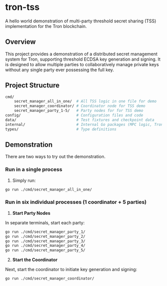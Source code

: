 # tron-tss

A hello world demonstration of multi-party threshold secret sharing (TSS) implementation for the Tron blockchain.

## Overview

This project provides a demonstration of a distributed secret management system for Tron, supporting threshold ECDSA key generation and signing. It is designed to allow multiple parties to collaboratively manage private keys without any single party ever possessing the full key.

## Project Structure

```bash
cmd/
    secret_manager_all_in_one/  # All TSS logic in one file for demo
    secret_manager_coordinator/ # Coordinator node for TSS demo
    secret_manager_party_1-5/   # Party nodes for for TSS demo
config/                         # Configuration files and code
data/                           # Test fixtures and checkpoint data
internal/                       # Internal Go packages (MPC logic, Tron integration, utilities)
types/                          # Type definitions
```

## Demonstration

There are two ways to try out the demonstration.

### Run in a single process

1. Simply run:

```bash
go run ./cmd/secret_manager_all_in_one/
```

### Run in six individual processes (1 coordinator + 5 parties)

1. **Start Party Nodes**

In separate terminals, start each party:

```bash
go run ./cmd/secret_manager_party_1/
go run ./cmd/secret_manager_party_2/
go run ./cmd/secret_manager_party_3/
go run ./cmd/secret_manager_party_4/
go run ./cmd/secret_manager_party_5/
```

2. **Start the Coordinator**

Next, start the coordinator to initiate key generation and signing:

```bash
go run ./cmd/secret_manager_coordinator/
```
